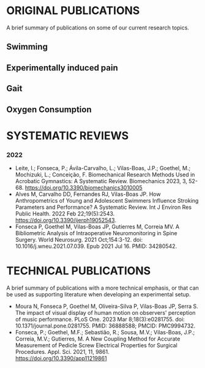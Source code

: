 # **ORIGINAL PUBLICATIONS**
A brief summary of publications on some of our current research topics.

## Swimming

## Experimentally induced pain


## Gait


## Oxygen Consumption


# SYSTEMATIC REVIEWS
### 2022
- Leite, I.; Fonseca, P.; Ávila-Carvalho, L.; Vilas-Boas, J.P.; Goethel, M.; Mochizuki, L.; Conceição, F. Biomechanical Research Methods Used in Acrobatic Gymnastics: A Systematic Review. Biomechanics 2023, 3, 52-68. https://doi.org/10.3390/biomechanics3010005
- Alves M, Carvalho DD, Fernandes RJ, Vilas-Boas JP. How Anthropometrics of Young and Adolescent Swimmers Influence Stroking Parameters and Performance? A Systematic Review. Int J Environ Res Public Health. 2022 Feb 22;19(5):2543. https://doi.org/10.3390/ijerph19052543.
- Fonseca P, Goethel M, Vilas-Boas JP, Gutierres M, Correia MV. A Bibliometric Analysis of Intraoperative Neuromonitoring in Spine Surgery. World Neurosurg. 2021 Oct;154:3-12. doi: 10.1016/j.wneu.2021.07.039. Epub 2021 Jul 16. PMID: 34280542.


# TECHNICAL PUBLICATIONS
A brief summary of publications with a more technical emphasis, or that can be used as supporting literature when developing an experimental setup.

- Moura N, Fonseca P, Goethel M, Oliveira-Silva P, Vilas-Boas JP, Serra S. The impact of visual display of human motion on observers' perception of music performance. PLoS One. 2023 Mar 8;18(3):e0281755. doi: 10.1371/journal.pone.0281755. PMID: 36888588; PMCID: PMC9994732.
- Fonseca, P.; Goethel, M.F.; Sebastião, R.; Sousa, M.V.; Vilas-Boas, J.P.; Correia, M.V.; Gutierres, M. A New Coupling Method for Accurate Measurement of Pedicle Screw Electrical Properties for Surgical Procedures. Appl. Sci. 2021, 11, 9861. https://doi.org/10.3390/app11219861



<!-- This content will not appear in the rendered Markdown -->
